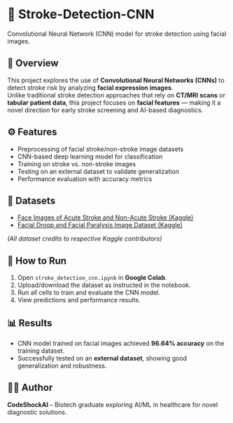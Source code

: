 # 🧠 Stroke-Detection-CNN
Convolutional Neural Network (CNN) model for stroke detection using facial images.  

## 📌 Overview
This project explores the use of **Convolutional Neural Networks (CNNs)** to detect stroke risk by analyzing **facial expression images**.  
Unlike traditional stroke detection approaches that rely on **CT/MRI scans** or **tabular patient data**, this project focuses on **facial features** — making it a novel direction for early stroke screening and AI-based diagnostics.  

## ⚙️ Features
- Preprocessing of facial stroke/non-stroke image datasets  
- CNN-based deep learning model for classification  
- Training on stroke vs. non-stroke images  
- Testing on an external dataset to validate generalization  
- Performance evaluation with accuracy metrics  

## 📂 Datasets
- [Face Images of Acute Stroke and Non-Acute Stroke (Kaggle)](https://www.kaggle.com/datasets/danish003/face-images-of-acute-stroke-and-non-acute-stroke)  
- [Facial Droop and Facial Paralysis Image Dataset (Kaggle)](https://www.kaggle.com/datasets/kaitavmehta/facial-droop-and-facial-paralysis-image?select=Strokefaces)  

*(All dataset credits to respective Kaggle contributors)*  

## 🚀 How to Run
1. Open `stroke_detection_cnn.ipynb` in **Google Colab**.  
2. Upload/download the dataset as instructed in the notebook.  
3. Run all cells to train and evaluate the CNN model.  
4. View predictions and performance results.  

## 📊 Results
- CNN model trained on facial images achieved **96.64% accuracy** on the training dataset.  
- Successfully tested on an **external dataset**, showing good generalization and robustness.  

## 🧑‍💻 Author
**CodeShockAI** – Biotech graduate exploring AI/ML in healthcare for novel diagnostic solutions.  
